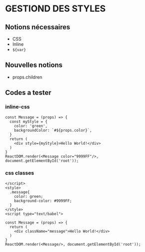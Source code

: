 # GESTIOND DES STYLES

## Notions nécessaires
- CSS
- Inline
- `${var}`

## Nouvelles notions
- props.children

## Codes a tester

### inline-css

```
const Message = (props) => {
  const myStyle = {
    color: 'green',
    backgroundColor: `#${props.color}`,
  }
  return (
    <div style={myStyle}>Hello World!</div>
  )
}
ReactDOM.render(<Message color="9999FF"/>, document.getElementById('root'));

```

### css classes

```
</script>
<style>
  .message{
    color: green;
    background-color: #9999FF;
  }
</style>
<script type="text/babel">

const Message = (props) => {
  return (
    <div className="message">Hello World!</div>
  )
}
ReactDOM.render(<Message/>, document.getElementById('root'));

```

